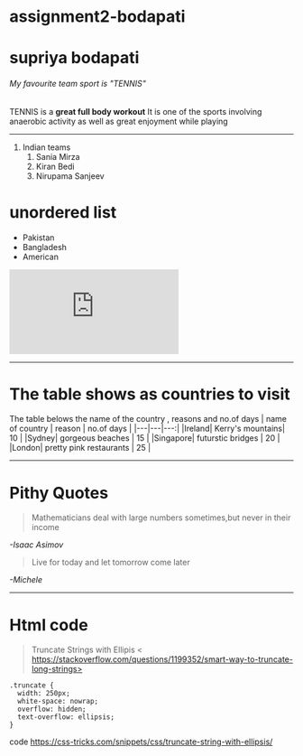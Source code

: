 # assignment2-bodapati
# supriya bodapati
###### My favourite team sport is "TENNIS"
TENNIS is a **great full body workout**
It is one of the sports involving anaerobic activity as well as great enjoyment while playing

---
1. Indian teams
    1. Sania Mirza
    2. Kiran Bedi
    3. Nirupama Sanjeev

# unordered list
* Pakistan
* Bangladesh
* American

![links](https://github.com/supriya-s562040/assignment2-bodapati/blob/main/AboutMe.md)

-----
# The table shows as countries to visit
The table belows the name of the country , reasons and no.of days
| name of country | reason | no.of days |
|---|---|---:|
|Ireland| Kerry's  mountains| 10 |
|Sydney| gorgeous beaches | 15 |
|Singapore| futurstic bridges | 20 |
|London| pretty pink restaurants | 25 |

-----
# Pithy Quotes
> Mathematicians deal with large numbers sometimes,but never in their income

*-Isaac Asimov*
> Live for today and let tomorrow come later 

*-Michele*

-----

# Html code
> Truncate Strings with Ellipis < https://stackoverflow.com/questions/1199352/smart-way-to-truncate-long-strings>
```
.truncate {
  width: 250px;
  white-space: nowrap;
  overflow: hidden;
  text-overflow: ellipsis;
}
```
code <https://css-tricks.com/snippets/css/truncate-string-with-ellipsis/>